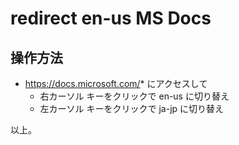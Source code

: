 # redirect en-us MS Docs

## 操作方法

- https://docs.microsoft.com/* にアクセスして
  - 右カーソル キーをクリックで en-us に切り替え
  - 左カーソル キーをクリックで ja-jp に切り替え

以上。